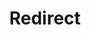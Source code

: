 ﻿---
layout: src/layouts/Redirect.astro
title: Redirect
redirect: https://yamldoc.liuyan.wang/docs/administration/upgrading/legacy/upgrading-from-octopus-2.6.5-2018.10lts
pubDate:  2023-01-01
navSearch: false
navSitemap: false
navMenu: false
---
